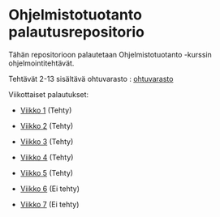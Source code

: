 # Ohjelmistotuotanto palautusrepositorio

Tähän repositorioon palautetaan Ohjelmistotuotanto -kurssin ohjelmointitehtävät.

Tehtävät 2-13 sisältävä ohtuvarasto : [ohtuvarasto](https://github.com/evahteri/ohtuvarasto)

Viikottaiset palautukset:

- [Viikko 1](https://github.com/evahteri/ohtu_palautusrepositorio/tree/main/viikko1) (Tehty)

- [Viikko 2](https://github.com/evahteri/ohtu_palautusrepositorio/tree/main/viikko2) (Tehty)

- [Viikko 3](https://github.com/evahteri/ohtu_palautusrepositorio/tree/main/viikko3) (Tehty)

- [Viikko 4](https://github.com/evahteri/ohtu_palautusrepositorio/tree/main/viikko4) (Tehty)

- [Viikko 5](https://github.com/evahteri/ohtu_palautusrepositorio/tree/main/viikko5) (Tehty)

- [Viikko 6](https://github.com/evahteri/ohtu_palautusrepositorio/tree/main/viikko6) (Ei tehty)

- [Viikko 7](https://github.com/evahteri/ohtu_palautusrepositorio/tree/main/viikko7) (Ei tehty)
